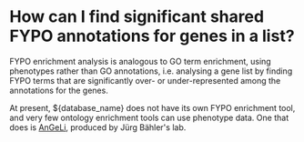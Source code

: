 # How can I find significant shared FYPO annotations for genes in a list?
<!-- pombase_categories: Finding data,Tools and resources,Using ontologies -->

FYPO enrichment analysis is analogous to GO term enrichment, using
phenotypes rather than GO annotations, i.e. analysing a gene list by
finding FYPO terms that are significantly over- or under-represented
among the annotations for the genes.

At present, ${database_name} does not have its own FYPO enrichment tool, and very
few ontology enrichment tools can use phenotype data. One that does is
[AnGeLi](http://bahlerweb.cs.ucl.ac.uk/cgi-bin/GLA/GLA_input), produced
by Jürg Bähler's lab.

